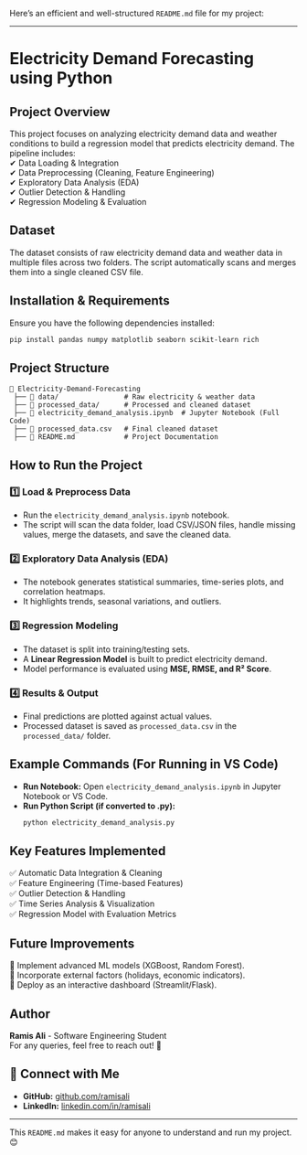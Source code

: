 Here’s an efficient and well-structured `README.md` file for my project:  

---

# **Electricity Demand Forecasting using Python**  

## **Project Overview**  
This project focuses on analyzing electricity demand data and weather conditions to build a regression model that predicts electricity demand. The pipeline includes:  
✔ Data Loading & Integration  
✔ Data Preprocessing (Cleaning, Feature Engineering)  
✔ Exploratory Data Analysis (EDA)  
✔ Outlier Detection & Handling  
✔ Regression Modeling & Evaluation  

## **Dataset**  
The dataset consists of raw electricity demand data and weather data in multiple files across two folders. The script automatically scans and merges them into a single cleaned CSV file.  

## **Installation & Requirements**  
Ensure you have the following dependencies installed:  

```bash
pip install pandas numpy matplotlib seaborn scikit-learn rich
```

## **Project Structure**  
```
📂 Electricity-Demand-Forecasting  
 ├── 📂 data/                # Raw electricity & weather data  
 ├── 📂 processed_data/      # Processed and cleaned dataset  
 ├── 📜 electricity_demand_analysis.ipynb  # Jupyter Notebook (Full Code)  
 ├── 📜 processed_data.csv   # Final cleaned dataset  
 ├── 📜 README.md            # Project Documentation  
```

## **How to Run the Project**  
### **1️⃣ Load & Preprocess Data**  
- Run the `electricity_demand_analysis.ipynb` notebook.  
- The script will scan the data folder, load CSV/JSON files, handle missing values, merge the datasets, and save the cleaned data.  

### **2️⃣ Exploratory Data Analysis (EDA)**  
- The notebook generates statistical summaries, time-series plots, and correlation heatmaps.  
- It highlights trends, seasonal variations, and outliers.  

### **3️⃣ Regression Modeling**  
- The dataset is split into training/testing sets.  
- A **Linear Regression Model** is built to predict electricity demand.  
- Model performance is evaluated using **MSE, RMSE, and R² Score**.  

### **4️⃣ Results & Output**  
- Final predictions are plotted against actual values.  
- Processed dataset is saved as `processed_data.csv` in the `processed_data/` folder.  

## **Example Commands (For Running in VS Code)**  
- **Run Notebook:** Open `electricity_demand_analysis.ipynb` in Jupyter Notebook or VS Code.  
- **Run Python Script (if converted to .py):**  
  ```bash
  python electricity_demand_analysis.py
  ```

## **Key Features Implemented**  
✅ Automatic Data Integration & Cleaning  
✅ Feature Engineering (Time-based Features)  
✅ Outlier Detection & Handling  
✅ Time Series Analysis & Visualization  
✅ Regression Model with Evaluation Metrics  

## **Future Improvements**  
🔹 Implement advanced ML models (XGBoost, Random Forest).  
🔹 Incorporate external factors (holidays, economic indicators).  
🔹 Deploy as an interactive dashboard (Streamlit/Flask).  

## **Author**  
**Ramis Ali** - Software Engineering Student  
For any queries, feel free to reach out! 🚀  

## 🔗 Connect with Me
- **GitHub:** [github.com/ramisali](https://github.com/Ramisali007)
- **LinkedIn:** [linkedin.com/in/ramisali](https://www.linkedin.com/in/iramisali)


---

This `README.md` makes it easy for anyone to understand and run my project. 😊
